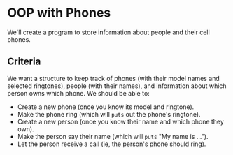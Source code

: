 # OOP with Phones


We'll create a program to store information about people and their cell phones.

## Criteria

We want a structure to keep track of phones (with their model names and selected ringtones), people (with their names), and information about which person owns which phone.  We should be able to:

* Create a new phone (once you know its model and ringtone).
* Make the phone ring (which will `puts` out the phone's ringtone).
* Create a new person (once you know their name and which phone they own).
* Make the person say their name (which will `puts` "My name is ...").
* Let the person receive a call (ie, the person's phone should ring).